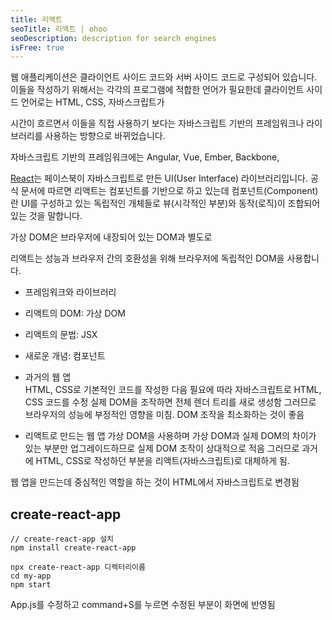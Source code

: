 ```yaml
---
title: 리액트
seoTitle: 리액트 | ohoo
seoDescription: description for search engines
isFree: true
---
```



웹 애플리케이션은 클라이언트 사이드 코드와 서버 사이드 코드로 구성되어 있습니다. 이들을 작성하기 위해서는 각각의 프로그램에 적합한 언어가 필요한데 클라이언트 사이드 언어로는 HTML, CSS, 자바스크립트가 

시간이 흐르면서 이들을 직접 사용하기 보다는 자바스크립트 기반의 프레임워크나 라이브러리를 사용하는 방향으로 바뀌었습니다. 

자바스크립트 기반의 프레임워크에는 Angular, Vue, Ember, Backbone,

[React](https://reactjs.org)는 페이스북이 자바스크립트로 만든 UI(User Interface) 라이브러리입니다. 공식 문서에 따르면 리액트는 컴포넌트를 기반으로 하고 있는데 컴포넌트(Component)란 UI를 구성하고 있는 독립적인 개체들로 뷰(시각적인 부분)와 동작(로직)이 조합되어 있는 것을 말합니다.

가상 DOM은 브라우저에 내장되어 있는 DOM과 별도로

리액트는 성능과 브라우저 간의 호환성을 위해 브라우저에 독립적인 DOM을 사용합니다.

* 프레임워크와 라이브러리
* 리액트의 DOM: 가상 DOM
* 리액트의 문법: JSX
* 새로운 개념: 컴포넌트
  
  
* 과거의 웹 앱  
HTML, CSS로 기본적인 코드를 작성한 다음 필요에 따라 자바스크립트로 HTML, CSS 코드를 수정
실제 DOM을 조작하면 전체 렌더 트리를 새로 생성함 그러므로 브라우저의 성능에 부정적인 영향을 미침.
DOM 조작을 최소화하는 것이 좋음

* 리액트로 만드는 웹 앱
가상 DOM을 사용하며 가상 DOM과 실제 DOM의 차이가 있는 부분만 업그레이드하므로 실제 DOM 조작이 상대적으로 적음
그러므로 과거에 HTML, CSS로 작성하던 부분을 리액트(자바스크립트)로 대체하게 됨.


웹 앱을 만드는데 중심적인 역할을 하는 것이 HTML에서 자바스크립트로 변경됨






## create-react-app

```
// create-react-app 설치
npm install create-react-app
```

```
npx create-react-app 디렉터리이름
cd my-app
npm start
```

App.js를 수정하고 command+S를 누르면 수정된 부분이 화면에 반영됨
